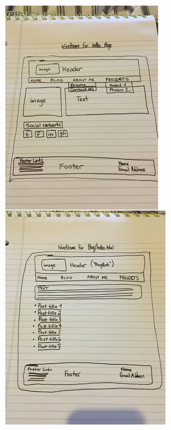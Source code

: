 ![index wireframe](imgs/wireframe-index.jpg)
![blog index wireframe](imgs/wireframe-blog-index.jpg)
